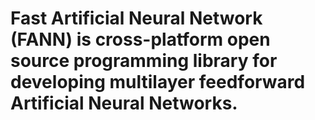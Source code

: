 # Fast Artificial Neural Network (FANN) is cross-platform open source programming library for developing multilayer feedforward Artificial Neural Networks.
